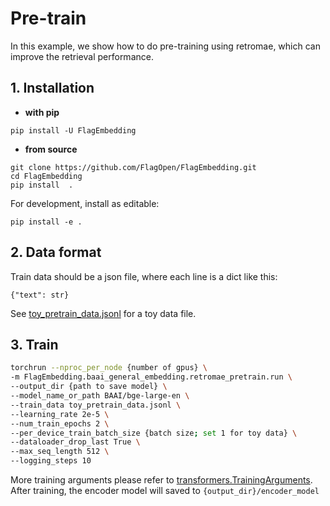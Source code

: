 # Pre-train
In this example, we show how to do pre-training using retromae, 
which can improve the retrieval performance. 

## 1. Installation
* **with pip**
```
pip install -U FlagEmbedding
```

* **from source**
```
git clone https://github.com/FlagOpen/FlagEmbedding.git
cd FlagEmbedding
pip install  .
```
For development, install as editable:
```
pip install -e .
```


## 2. Data format
Train data should be a json file, where each line is a dict like this:
```
{"text": str}
```
See [toy_pretrain_data.jsonl]() for a toy data file.

## 3. Train

```bash
torchrun --nproc_per_node {number of gpus} \
-m FlagEmbedding.baai_general_embedding.retromae_pretrain.run \
--output_dir {path to save model} \
--model_name_or_path BAAI/bge-large-en \
--train_data toy_pretrain_data.jsonl \
--learning_rate 2e-5 \
--num_train_epochs 2 \
--per_device_train_batch_size {batch size; set 1 for toy data} \
--dataloader_drop_last True \
--max_seq_length 512 \
--logging_steps 10
```

More training arguments please refer to [transformers.TrainingArguments](https://huggingface.co/docs/transformers/main_classes/trainer#transformers.TrainingArguments). 
After training, the encoder model will saved to `{output_dir}/encoder_model`


